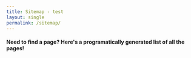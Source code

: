 ```yaml
---
title: Sitemap - test
layout: single
permalink: /sitemap/
---
```

<script src="/assets/js/sitemap.js"></script>

#### Need to find a page? Here's a programatically generated list of all the pages!


<div class="container-sm">
<ul class="text-left" id="sitemap"></ul>
</div>
